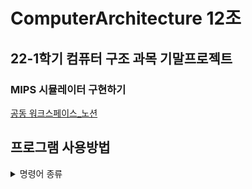 # ComputerArchitecture 12조
## 22-1학기 컴퓨터 구조 과목 기말프로젝트
### MIPS 시뮬레이터 구현하기

[공동 워크스페이스_노션](https://chestnut-raptorex-0b7.notion.site/9-dbb4d7240a6e44789969f3909aba4519)
## 프로그램 사용방법
<details>
<summary>명령어 종류</summary>
<div markdown="1">

+ l : Load program
  +  실행파일을 simulator 메모리에 올리는 명령어
  +  실행파일은 바이너파일(.bin) 형식
  
+ j : Jump program
  + 입력한 위치에 시뮬레이터 실행 준비

+ g : Go program
  + 앞서 l 명령어로 로드된 실행파일에 있는 명령어들을 모두 실행

+ s : Step program
  + 로드된 실행파일에 있는 명령어들을 한줄씩 실행
  
+ m : View memory
  + m <start> <end>
  + start~end 범위의 메모리 내용을 출력해준다
    
+ r: View register
  + 0 ~ 31 번째 register의 값을 출력해준다
    
+ x: Program exit
  + Simulator 프로그램을 종료해준다
  
+ sm : Set Memory
  + sm <location> <value> 
  + 메모리 특정 주소의 값을 설정해준다.
  
+ sr : Set Register
  + sr <register number> <value> 
  + 특정 레지스터의 값을 설정해준다.
  
+ help : Print Command List
  + 도움말 출력

</div>
</details>
